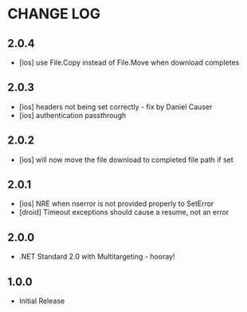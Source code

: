 # CHANGE LOG

## 2.0.4
* [ios] use File.Copy instead of File.Move when download completes

## 2.0.3
* [ios] headers not being set correctly - fix by Daniel Causer
* [ios] authentication passthrough

## 2.0.2
* [ios] will now move the file download to completed file path if set

## 2.0.1
* [ios] NRE when nserror is not provided properly to SetError
* [droid] Timeout exceptions should cause a resume, not an error

## 2.0.0
* .NET Standard 2.0 with Multitargeting - hooray!

## 1.0.0
* Initial Release